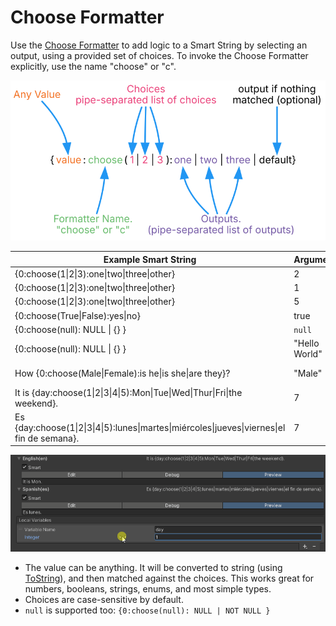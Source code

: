 # Choose Formatter

Use the [Choose Formatter](xref:UnityEngine.Localization.SmartFormat.Extensions.ChooseFormatter) to add logic to a Smart String by selecting an output, using a provided set of choices. To invoke the Choose Formatter explicitly, use the name "choose" or "c".

![Diagram showing the breakdown of the Smart String when using a Choose formatter.](../images/SmartString-ChooseSyntax.dot.svg)

| **Example Smart String**                              | **Argument**  | **Result**  |
|-------------------------------------------------------|---------------|-------------|
| {0:choose(1\|2\|3):one\|two\|three\|other}            | 2             | two         |
| {0:choose(1\|2\|3):one\|two\|three\|other}            | 1             | one         |
| {0:choose(1\|2\|3):one\|two\|three\|other}            | 5             | other       |
| {0:choose(True\|False):yes\|no}                       | true          | yes         |
| {0:choose(null): NULL \| {} }                         | `null`        | NULL        |
| {0:choose(null): NULL \| {} }                         | "Hello World" | Hello World |
| How {0:choose(Male\|Female):is he\|is she\|are they}? | "Male"        | How is he?  |
| It is {day:choose(1\|2\|3\|4\|5):Mon\|Tue\|Wed\|Thur\|Fri\|the weekend}.                    | 7 | It is the weekend.   |
| Es {day:choose(1\|2\|3\|4\|5):lunes\|martes\|miércoles\|jueves\|viernes\|el fin de semana}. | 7 | Es el fin de semana. |

![Example of a Smart String to show the days of the week. A numeric value is converted into a day string representation using the choose formatter.](../images/SmartString-ChooseDays.gif)


- The value can be anything. It will be converted to string (using [ToString](https://docs.microsoft.com/en-us/dotnet/api/system.object.tostring)), and then matched against the choices. This works great for numbers, booleans, strings, enums, and most simple types.
- Choices are case-sensitive by default.
- `null` is supported too: `{0:choose(null): NULL | NOT NULL }`
